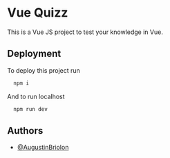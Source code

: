 
# Vue Quizz

This is a Vue JS project to test your knowledge in Vue.
## Deployment

To deploy this project run

```bash
  npm i
```
And to run localhost 
```bash
  npm run dev
```

## Authors

- [@AugustinBriolon](https://github.com/AugustinBriolon)


